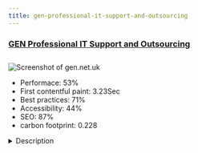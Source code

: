 ```yaml
---
title: gen-professional-it-support-and-outsourcing
---
```


<div style="height: 3rem">
  <a href="https://www.gen.net.uk"><h3>GEN Professional IT Support and Outsourcing</h3></a>
</div>
<img loading="lazy" src="/images/thumbs/gen.net.uk.jpg" alt="Screenshot of gen.net.uk" />
<ul>
  <li>Performace: 53%</li>
  <li>
    First contentful paint:
    3.23Sec
  </li>
  <li>Best practices: 71%</li>
  <li>Accessibility: 44%</li>
  <li>SEO: 87%</li>
  <li>carbon footprint: 0.228</li>
</ul>
<details>
  <summary>Description</summary>
  <p>GEN, as a UK based partnership has the scope and expertise to provide highly secure enterprise class Information Technology Outsourcing and Managed Services on Windows Server, Linux, Synology and Unix and we've been doing this successfully for 25 years.GEN has a large Software Development Team and we've been developing for Joomla  since Version 1.5. Our own website is mostly static content, our directory, news, portal, network status, and realtime charts like the realtime datacenter power usage are all dynamically generated when the page is loaded by leveraging the Joomla framework to access local and remote databases, grab XML and JSON from other servers and render it into a readable format. 

As a business we do charge for our support (to business customers) and our components, modules and plug-ins, but we also believe that open source really does matter which is why we publish snippets of PHP & Joomla code on our KB/Wiki. Its not that the Joomla Documentation isn't great, because it is, but sometimes when you need, for example to create an article by alias if it doesn't exist, OR update it if it does, then the code is on the wiki, copy/paste it, hack it around and its free to use.</p>
</details>

